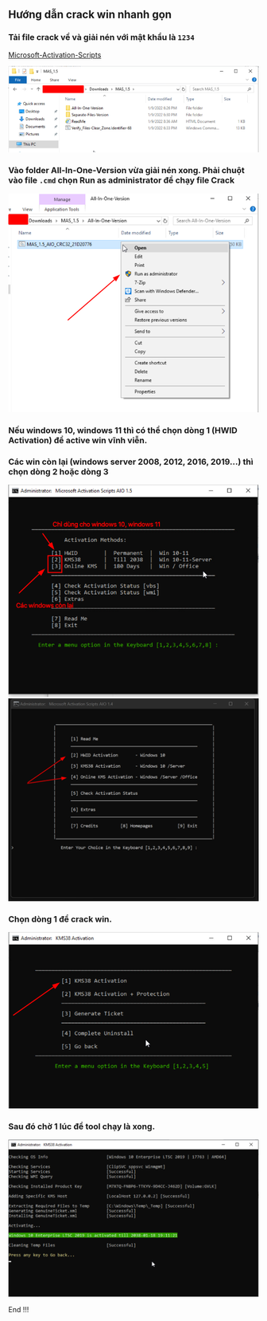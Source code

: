 ## Hướng dẫn crack win nhanh gọn

### Tải file crack về và giải nén với mật khẩu là `1234`

[Microsoft-Activation-Scripts](https://github.com/massgravel/Microsoft-Activation-Scripts/releases/download/1.5/MAS_1.5_Password_1234.7z)

![](./2022-02-21_11-00.png)

### Vào folder All-In-One-Version vừa giải nén xong. Phải chuột vào file `.cmd` chọn Run as administrator để chạy file Crack

![](./2022-02-21_11-03.png)

### Nếu windows 10, windows 11 thì có thể chọn dòng 1 (HWID Activation) để active win vĩnh viễn. 
### Các win còn lại (windows server 2008, 2012, 2016, 2019...) thì chọn dòng 2 hoặc dòng 3 

![](./2022-02-21_11-08.png)
![](./2021-12-01_20-26.png) 

### Chọn dòng 1 để crack win. 

![](./2022-02-21_11-12.png)

### Sau đó chờ 1 lúc để tool chạy là xong. 

![](./2022-02-21_11-12_1.png)


End !!!




